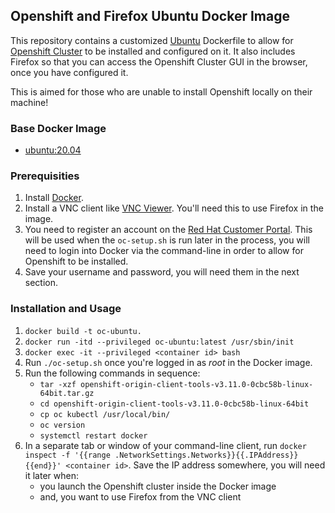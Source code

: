 ## Openshift and Firefox Ubuntu Docker Image

This repository contains a customized [Ubuntu](http://www.ubuntu.com/) Dockerfile to allow for [Openshift Cluster](https://docs.openshift.com/container-platform/3.11/welcome/index.html) to be installed and configured on it. It also includes Firefox so that you can access the Openshift Cluster GUI in the browser, once you have configured it.

This is aimed for those who are unable to install Openshift locally on their machine!

### Base Docker Image

* [ubuntu:20.04](https://registry.hub.docker.com/u/library/ubuntu/)

### Prerequisities

1. Install [Docker](https://www.docker.com/).
1. Install a VNC client like [VNC Viewer](https://www.realvnc.com/en/connect/). You'll need this to use Firefox in the image.
1. You need to register an account on the [Red Hat Customer Portal](https://sso.redhat.com/auth/realms/redhat-external/protocol/openid-connect/registrations?client_id=https%3A%2F%2Fwww.redhat.com%2Fwapps%2Fugc-oidc&redirect_uri=https%3A%2F%2Fwww.redhat.com%2Fwapps%2Fugc%2Fprotected%2Faccount.html&response_type=code&scope=openid). This will be used when the `oc-setup.sh` is run later in the process, you will need to login into Docker via the command-line in order to allow for Openshift to be installed.
1. Save your username and password, you will need them in the next section.

### Installation and Usage

1. `docker build -t oc-ubuntu.`
1. `docker run -itd --privileged oc-ubuntu:latest /usr/sbin/init`
1. `docker exec -it --privileged <container id> bash`
1. Run `./oc-setup.sh` once you're logged in as *root* in the Docker image.
1. Run the following commands in sequence:
   - `tar -xzf openshift-origin-client-tools-v3.11.0-0cbc58b-linux-64bit.tar.gz`
   - `cd openshift-origin-client-tools-v3.11.0-0cbc58b-linux-64bit`
   - `cp oc kubectl /usr/local/bin/`
   - `oc version`
   - `systemctl restart docker`
1. In a separate tab or window of your command-line client, run `docker inspect -f '{{range .NetworkSettings.Networks}}{{.IPAddress}}{{end}}' <container id>`. Save the IP address somewhere, you will need it later when:
   - you launch the Openshift cluster inside the Docker image
   - and, you want to use Firefox from the VNC client
